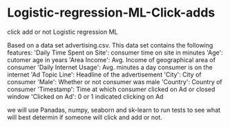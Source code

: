 # Logistic-regression-ML-Click-adds
click add or not Logistic regression ML

Based on a data set advertising.csv.
This data set contains the following features:
'Daily Time Spent on Site': consumer time on site in minutes
'Age': cutomer age in years
'Area Income': Avg. Income of geographical area of consumer
'Daily Internet Usage': Avg. minutes a day consumer is on the internet
'Ad Topic Line': Headline of the advertisement
'City': City of consumer
'Male': Whether or not consumer was male
'Country': Country of consumer
'Timestamp': Time at which consumer clicked on Ad or closed window
'Clicked on Ad': 0 or 1 indicated clicking on Ad

we will use Panadas, numpy, seaborn and sk-learn to run tests to see what will best determin if someone will click and add or not. 
